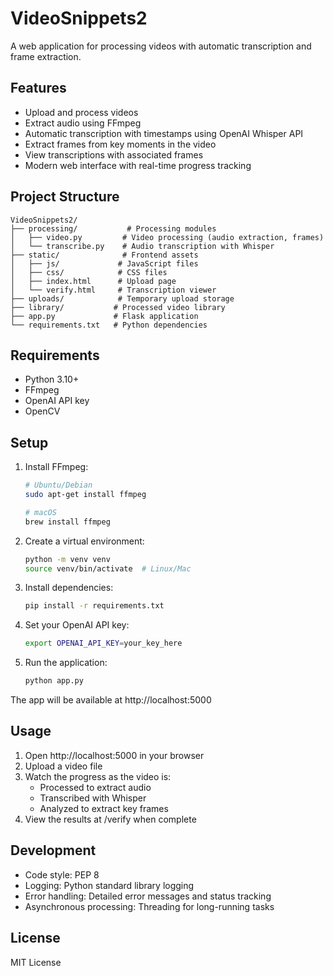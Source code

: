 # VideoSnippets2

A web application for processing videos with automatic transcription and frame extraction.

## Features

- Upload and process videos
- Extract audio using FFmpeg
- Automatic transcription with timestamps using OpenAI Whisper API
- Extract frames from key moments in the video
- View transcriptions with associated frames
- Modern web interface with real-time progress tracking

## Project Structure

```
VideoSnippets2/
├── processing/           # Processing modules
│   ├── video.py         # Video processing (audio extraction, frames)
│   └── transcribe.py    # Audio transcription with Whisper
├── static/              # Frontend assets
│   ├── js/             # JavaScript files
│   ├── css/            # CSS files
│   ├── index.html      # Upload page
│   └── verify.html     # Transcription viewer
├── uploads/            # Temporary upload storage
├── library/           # Processed video library
├── app.py             # Flask application
└── requirements.txt   # Python dependencies
```

## Requirements

- Python 3.10+
- FFmpeg
- OpenAI API key
- OpenCV

## Setup

1. Install FFmpeg:
   ```bash
   # Ubuntu/Debian
   sudo apt-get install ffmpeg

   # macOS
   brew install ffmpeg
   ```

2. Create a virtual environment:
   ```bash
   python -m venv venv
   source venv/bin/activate  # Linux/Mac
   ```

3. Install dependencies:
   ```bash
   pip install -r requirements.txt
   ```

4. Set your OpenAI API key:
   ```bash
   export OPENAI_API_KEY=your_key_here
   ```

5. Run the application:
   ```bash
   python app.py
   ```

The app will be available at http://localhost:5000

## Usage

1. Open http://localhost:5000 in your browser
2. Upload a video file
3. Watch the progress as the video is:
   - Processed to extract audio
   - Transcribed with Whisper
   - Analyzed to extract key frames
4. View the results at /verify when complete

## Development

- Code style: PEP 8
- Logging: Python standard library logging
- Error handling: Detailed error messages and status tracking
- Asynchronous processing: Threading for long-running tasks

## License

MIT License
